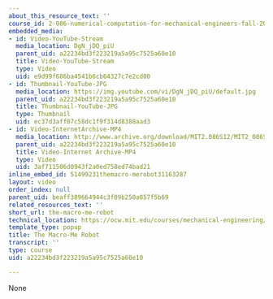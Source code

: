 ```yaml
---
about_this_resource_text: ''
course_id: 2-086-numerical-computation-for-mechanical-engineers-fall-2014
embedded_media:
- id: Video-YouTube-Stream
  media_location: DgN_jDQ_piU
  parent_uid: a22234bd3f223219a5a95c7525a60e10
  title: Video-YouTube-Stream
  type: Video
  uid: e9d99f686ba4541b6cb64327c7e2cd00
- id: Thumbnail-YouTube-JPG
  media_location: https://img.youtube.com/vi/DgN_jDQ_piU/default.jpg
  parent_uid: a22234bd3f223219a5a95c7525a60e10
  title: Thumbnail-YouTube-JPG
  type: Thumbnail
  uid: ec37d3aff07c58dc1f9f314d8388aad3
- id: Video-InternetArchive-MP4
  media_location: http://www.archive.org/download/MIT2.086S12/MIT2_086S12_unit1_robot_300k.mp4
  parent_uid: a22234bd3f223219a5a95c7525a60e10
  title: Video-Internet Archive-MP4
  type: Video
  uid: 3af711506d0943f2a0ed758ed74bad21
inline_embed_id: 51499231themacro-merobot31163287
layout: video
order_index: null
parent_uid: beaff389664944c3f09b250a057f5b69
related_resources_text: ''
short_url: the-macro-me-robot
technical_location: https://ocw.mit.edu/courses/mechanical-engineering/2-086-numerical-computation-for-mechanical-engineers-fall-2014/readings/the-macro-me-robot
template_type: popup
title: The Macro-Me Robot
transcript: ''
type: course
uid: a22234bd3f223219a5a95c7525a60e10

---
```

None